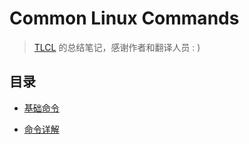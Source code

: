# Common Linux Commands

> [TLCL](http://billie66.github.io/TLCL/index.html) 的总结笔记，感谢作者和翻译人员 : )

## 目录

- [基础命令](./docs/d-01_basic.md)

- [命令详解](./docs/d-02_about_cmd.md)